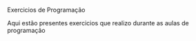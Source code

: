 Exercicios de Programação



Aqui estão presentes exercicios que realizo durante as aulas de programação
